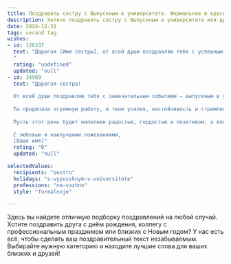 ```yaml
---
title: Поздравить сестру с Выпускным в университете. Формальное и красивое
description: Хотите поздравить сестру с Выпускным в университете или другим праздником? Наш ИИ создаст незабываемое поздравление, а вы обязательно выделитесь среди других.  
date: 2024-12-31
tags: second tag
wishes:
- id: 126337
  text: "Дорогая [Имя сестры], от всей души поздравляю тебя с успешным окончанием университета!  Этот день знаменует собой  завершение важного этапа твоей жизни и открывает перед тобой новые горизонты возможностей. Желаю тебе дальнейших успехов, ярких достижений и реализации всех твоих планов. Пусть твоя жизнь будет наполнена радостью, счастьем и  успехами во всех начинаниях!
  "
  rating: "undefined"
  updated: "null"
- id: 34909
  text: "Дорогая сестра!
  
  От всей души поздравляю тебя с замечательным событием – выпускным в университете! Этот день символизирует не только завершение долгого и увлекательного пути обучения, но и открытие новых горизонтов и возможностей для реализации твоих амбиций и мечт.
  
  Ты проделала огромную работу, и твои усилия, настойчивость и стремление к знаниям достойны искреннего восхищения. Уверен(а), что полученные знания и навыки станут надежным фундаментом для твоей дальнейшей профессиональной жизни.
  
  Пусть этот день будет наполнен радостью, гордостью и позитивом, а впереди ждут только удачные свершения и большие успехи. Желаю тебе не останавливаться на достигнутом, смело идти к своим целям и всегда оставаться верной своим мечтам.
  
  С любовью и наилучшими пожеланиями,
  [Ваше имя]"
  rating: "0"
  updated: "null"

selectedValues:
  recipients: "sestru"
  holidays: "s-vypussknym-v-universitete"
  professions: "ne-vazhno"
  style: "formalnoje"

---
```


Здесь вы найдете отличную подборку поздравлений на любой случай. 
Хотите поздравить друга с днём рождения, коллегу с профессиональным праздником или близких с Новым годом? У нас есть всё, чтобы сделать ваш поздравительный текст незабываемым. Выбирайте нужную категорию и находите лучшие слова для ваших близких и друзей!
